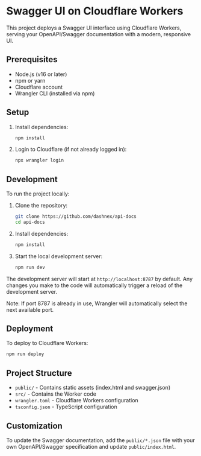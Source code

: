 # Swagger UI on Cloudflare Workers

This project deploys a Swagger UI interface using Cloudflare Workers, serving your OpenAPI/Swagger documentation with a modern, responsive UI.

## Prerequisites

- Node.js (v16 or later)
- npm or yarn
- Cloudflare account
- Wrangler CLI (installed via npm)

## Setup

1. Install dependencies:
   ```bash
   npm install
   ```

2. Login to Cloudflare (if not already logged in):
   ```bash
   npx wrangler login
   ```

## Development

To run the project locally:

1. Clone the repository:
   ```bash
   git clone https://github.com/dashnex/api-docs
   cd api-docs
   ```

2. Install dependencies:
   ```bash
   npm install
   ```

3. Start the local development server:
   ```bash
   npm run dev
   ```

The development server will start at `http://localhost:8787` by default. Any changes you make to the code will automatically trigger a reload of the development server.

Note: If port 8787 is already in use, Wrangler will automatically select the next available port.

## Deployment

To deploy to Cloudflare Workers:

```bash
npm run deploy
```

## Project Structure

- `public/` - Contains static assets (index.html and swagger.json)
- `src/` - Contains the Worker code
- `wrangler.toml` - Cloudflare Workers configuration
- `tsconfig.json` - TypeScript configuration

## Customization

To update the Swagger documentation, add the `public/*.json` file with your own OpenAPI/Swagger specification and update `public/index.html`.  